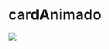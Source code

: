 # cardAnimado
<img src="https://cdn.discordapp.com/attachments/730162373003837573/893339080136478800/cardGif.gif">
